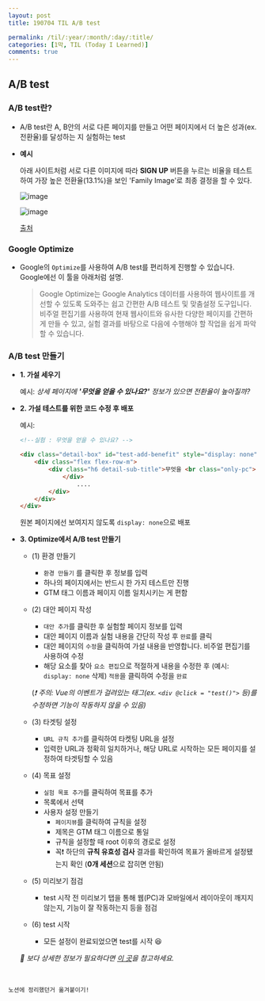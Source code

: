 ```yaml
---
layout: post
title: 190704 TIL A/B test 

permalink: /til/:year/:month/:day/:title/
categories: [1막, TIL (Today I Learned)]
comments: true
---
```


## **A/B test**

### A/B test란?
- A/B test란 A, B안의 서로 다른 페이지를 만들고 어떤 페이지에서 더 높은 성과(ex. 전환율)를 달성하는 지 실험하는 test

- **예시**

    아래 사이트처럼 서로 다른 이미지에 따라 **SIGN UP** 버튼을 누르는 비율을 테스트하여 가장 높은 전환율(13.1%)을 보인 'Family Image'로 최종 결정을 할 수 있다. 

    ![image](https://user-images.githubusercontent.com/40848630/60852990-289f3680-a235-11e9-8e22-51bfc92d3b79.png)

    ![image](https://user-images.githubusercontent.com/40848630/60852994-2ccb5400-a235-11e9-8ad5-7f2b6ed85e48.png)

    [출처](http://analyticsmarketing.co.kr/digital-analytics/google-analytics/1549/)

### Google Optimize

- Google의 `Optimize`를 사용하여 A/B test를 편리하게 진행할 수 있습니다. Google에선 이 툴을 아래처럼 설명.

    > Google Optimize는 Google Analytics 데이터를 사용하여 웹사이트를 개선할 수 있도록 도와주는 쉽고 간편한 A/B 테스트 및 맞춤설정 도구입니다. 비주얼 편집기를 사용하여 현재 웹사이트와 유사한 다양한 페이지를 간편하게 만들 수 있고, 실험 결과를 바탕으로 다음에 수행해야 할 작업을 쉽게 파악할 수 있습니다.

### A/B test 만들기

- **1. 가설 세우기**

    예시: *상세 페이지에 **'무엇을 얻을 수 있나요?'** 정보가 있으면 전환율이 높아질까?*

- **2. 가설 테스트를 위한 코드 수정 후 배포**

    예시: 
    ```html
    <!--실험 : 무엇을 얻을 수 있나요? -->

    <div class="detail-box" id="test-add-benefit" style="display: none">
        <div class="flex flex-row-m">
        	<div class="h6 detail-sub-title">무엇을 <br class="only-pc"> 얻을 수 있나요?
        		</div>
        			....
        	</div>
        </div>
    </div>
    ```

    원본 페이지에선 보여지지 않도록 `display: none`으로 배포

- **3. Optimize에서 A/B test 만들기**
    - (1) 환경 만들기
        -  `환경 만들기` 를 클릭한 후 정보를 입력
        -   하나의 페이지에서는 반드시 한 가지 테스트만 진행
        -   GTM 태그 이름과 페이지 이름 일치시키는 게 편함

    - (2) 대안 페이지 작성
        - `대안 추가`를 클릭한 후 실험할 페이지 정보를 입력
        - 대안 페이지 이름과 실험 내용을 간단히 작성 후 `완료`를 클릭
        -  대안 페이지의 `수정`을 클릭하여 가설 내용을 반영합니다. 비주얼 편집기를 사용하여 수정
        - 해당 요소를 찾아 `요소 편집`으로 적절하게 내용을 수정한 후 (예시: `display: none` 삭제) `적용`을 클릭하여 수정을 `완료`  

        (*❗️ 주의: Vue의 이벤트가 걸려있는 태그(ex. `<div @click = "test()">` 등)를 수정하면 기능이 작동하지 않을 수 있음)*

    - (3) 타겟팅 설정
        - `URL 규칙 추가`를 클릭하여 타켓팅 URL을 설정
        - 입력한 URL과 정확히 일치하거나, 해당 URL로 시작하는 모든 페이지를 설정하여 타겟팅할 수 있음

    - (4) 목표 설정
        - `실험 목표 추가`를 클릭하여 목표를 추가
        - 목록에서 선택
        - 사용자 설정 만들기
            - `페이지뷰`를 클릭하여 규칙을 설정
            - 제목은 GTM 태그 이름으로 통일
            - 규칙을 설정할 때 root 이후의 경로로 설정
             - 꼭❗️ 하단의 **규칙 유효성 검사** 결과를 확인하여 목표가 올바르게 설정됐는지 확인 (**0개 세션**으로 잡히면 안됨)

    - (5) 미리보기 점검
        - test 시작 전 미리보기 탭을 통해 웹(PC)과 모바일에서 레이아웃이 깨지지 않는지, 기능이 잘 작동하는지 등을 점검

    - (6) test 시작
        -  모든 설정이 완료되었으면 test를 시작 😆

    *📌  보다 상세한 정보가 필요하다면 [이 곳](https://support.google.com/optimize/answer/6211930?hl=ko)을 참고하세요.*


  <br/>
```
노션에 정리했던거 옮겨붙이기! 
